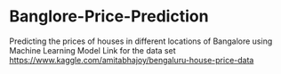 # Banglore-Price-Prediction
Predicting the prices of houses in different locations of Bangalore using Machine Learning Model
Link for the data set https://www.kaggle.com/amitabhajoy/bengaluru-house-price-data

